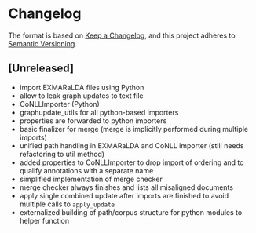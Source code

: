 # Changelog

The format is based on [Keep a Changelog](https://keepachangelog.com/en/1.0.0/),
and this project adheres to [Semantic Versioning](https://semver.org/spec/v2.0.0.html).

## [Unreleased]

+ import EXMARaLDA files using Python
+ allow to leak graph updates to text file 
+ CoNLLImporter (Python)
+ graphupdate_utils for all python-based importers
+ properties are forwarded to python importers
+ basic finalizer for merge (merge is implicitly performed during multiple imports)
+ unified path handling in EXMARaLDA and CoNLL importer (still needs refactoring to util method)
+ added properties to CoNLLImporter to drop import of ordering and to qualify annotations with a separate name
+ simplified implementation of merge checker
+ merge checker always finishes and lists all misaligned documents
+ apply single combined update after imports are finished to avoid multiple calls to `apply_update`
+ externalized building of path/corpus structure for python modules to helper function
